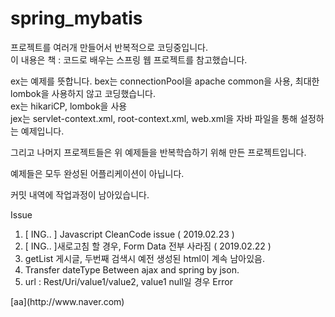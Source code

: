 # spring_mybatis

프로젝트를 여러개 만들어서 반복적으로 코딩중입니다.<br/>
이 내용은 책 : 코드로 배우는 스프링 웹 프로젝트를 참고했습니다.

ex는 예제를 뜻합니다.
bex는 connectionPool을 apache common을 사용, 최대한 lombok을 사용하지 않고 코딩했습니다.<br/>
ex는 hikariCP, lombok을 사용<br/>
jex는 servlet-context.xml, root-context.xml, web.xml을 자바 파일을 통해 설정하는 예제입니다.<br/>

그리고 나머지 프로젝트들은 위 예제들을 반복학습하기 위해 만든 프로젝트입니다.

예제들은 모두 완성된 어플리케이션이 아닙니다.

커밋 내역에 작업과정이 남아있습니다.



Issue

1. [ ING.. ] Javascript CleanCode issue ( 2019.02.23 )
2. [ ING.. ]새로고침 할 경우, Form Data 전부 사라짐 ( 2019.02.22 )
3. getList 게시글, 두번째 검색시 예전 생성된 html이 계속 남아있음.
4. Transfer dateType Between ajax and spring by json.
5. url : Rest/Uri/value1/value2, value1 null일 경우 Error

<Link>
[aa](http://www.naver.com)
